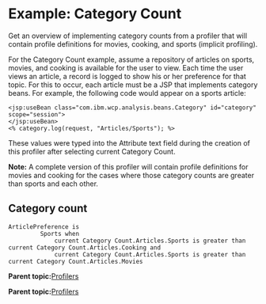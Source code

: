 # Example: Category Count

Get an overview of implementing category counts from a profiler that will contain profile definitions for movies, cooking, and sports \(implicit profiling\).

For the Category Count example, assume a repository of articles on sports, movies, and cooking is available for the user to view. Each time the user views an article, a record is logged to show his or her preference for that topic. For this to occur, each article must be a JSP that implements category beans. For example, the following code would appear on a sports article:

```
<jsp:useBean class="com.ibm.wcp.analysis.beans.Category" id="category" 
scope="session">
</jsp:useBean>
<% category.log(request, "Articles/Sports"); %>
```

These values were typed into the Attribute text field during the creation of this profiler after selecting current Category Count.

**Note:** A complete version of this profiler will contain profile definitions for movies and cooking for the cases where those category counts are greater than sports and each other.

## Category count

```
ArticlePreference is
  	     Sports when
  	         current Category Count.Articles.Sports is greater than current Category Count.Articles.Cooking and
  	         current Category Count.Articles.Sports is greater than current Category Count.Articles.Movies
```

**Parent topic:**[Profilers](../pzn/pzn_profilers.md)

**Parent topic:**[Profilers](../pzn/pzn_profilers.md)

